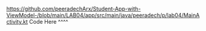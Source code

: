 https://github.com/peeradechArx/Student-App-with-ViewModel-/blob/main/LAB04/app/src/main/java/peeradech/p/lab04/MainActivity.kt
Code Here ^^^^ 
